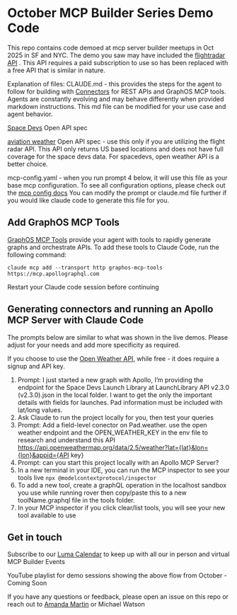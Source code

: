 # October MCP Builder Series Demo Code
This repo contains code demoed at mcp server builder meetups in Oct 2025 in SF and NYC. The demo you saw may have included the [flightradar API](https://fr24api.flightradar24.com/) .  This API requires a paid subscription to use so has been replaced with a free API that is similar in nature.

Explanation of files:
CLAUDE.md - this provides the steps for the agent to follow for building with [Connectors](https://www.apollographql.com/docs/graphos/connectors) for REST APIs and GraphOS MCP tools.  Agents are constantly evolving and may behave differently when provided markdown instructions.  This md file can be modified for your use case and agent behavior. 

[Space Devs](https://thespacedevs.com/llapi) Open API spec

[aviation weather](https://aviationweather.gov/data/api/) Open API spec - use this only if you are utilizing the flight radar API. This API only returns US based locations and does not have full coverage for the space devs data.  For spacedevs, open weather API is a better choice.

mcp-config.yaml - when you run prompt 4 below, it will use this file as your base mcp configuration.  To see all configuration options, please check out the [mcp config docs](https://www.apollographql.com/docs/apollo-mcp-server/config-file) You can modify the prompt or claude.md file further if you would like claude code to generate this file for you.

## Add GraphOS MCP Tools

[GraphOS MCP Tools](https://www.apollographql.com/docs/graphos/platform/graphos-mcp-tools) provide your agent with tools to rapidly generate graphs and orchestrate APIs. To add these tools to Claude Code, run the following command:

`claude mcp add --transport http graphos-mcp-tools https://mcp.apollographql.com`

Restart your Claude code session before continuing

## Generating connectors and running an Apollo MCP Server with Claude Code

The prompts below are similar to what was shown in the live demos.  Please adjust for your needs and add more specificity as required.

If you choose to use the [Open Weather API](https://openweathermap.org/current), while free - it does require a signup and API key. 

1. Prompt:  I just started a new graph with Apollo, I’m providing the endpoint for the Space Devs Launch Library at LaunchLibrary API v2.3.0 (v2.3.0).json in the local folder.
I want to get the only the important details with fields for launches. Pad information must be included with lat/long values.
2. Ask Claude to run the project locally for you, then test your queries
3. Prompt:  Add a field-level conector on Pad.weather. use the open weather endpoint and the OPEN_WEATHER_KEY in the env file to research and understand this API https://api.openweathermap.org/data/2.5/weather?lat={lat}&lon={lon}&appid={API key} 
4. Prompt: can you start this project locally with an Apollo MCP Server?
5. In a new terminal in your IDE, you can run the MCP inspector to see your tools live `npx @modelcontextprotocol/inspector`
6. To add a new tool, create a graphQL operation in the localhost sandbox you use while running rover then copy/paste this to a new toolName.graphql file in the tools folder.
7. In your MCP inspector if you click clear/list tools, you will see your new tool available to use

## Get in touch

Subscribe to our [Luma Calendar](https://luma.com/mcp-server?k=c&utm_source=github) to keep up with all our in person and virtual MCP Builder Events

YouTube playlist for demo sessions showing the above flow from October - Coming Soon

If you have any questions or feedback, please open an issue on this repo or reach out to [Amanda Martin](https://www.linkedin.com/in/amandamartin-dev) or Michael Watson
